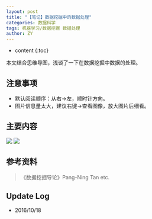 ```yaml
---
layout: post
title: "【笔记】数据挖掘中的数据处理"
categories: 数据科学
tags: 机器学习/数据挖掘 数据处理
author: ZY
---
```


* content
{:toc}

本文结合思维导图，浅谈了一下在数据挖掘中数据的处理。




## 注意事项
- 默认阅读顺序：从右→左，顺时针方向。
- 图片信息量太大，建议右键→查看图像，放大图片后细看。

## 主要内容
![](https://raw.githubusercontent.com/woaielf/woaielf.github.io/master/_posts/Pic/1610/161018-1.png)
![](https://raw.githubusercontent.com/woaielf/woaielf.github.io/master/_posts/Pic//1610/161018-2.png)

## 参考资料
> 《数据挖掘导论》Pang-Ning Tan etc.

## Update Log
- 2016/10/18